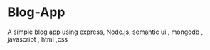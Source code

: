 # Blog-App
A simple blog app using express, Node.js, semantic ui , mongodb , javascript , html ,css 
